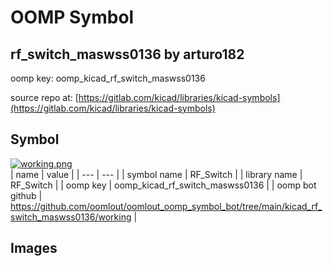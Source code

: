# OOMP Symbol  
## rf_switch_maswss0136  by arturo182  
  
oomp key: oomp_kicad_rf_switch_maswss0136  
  
source repo at: [https://gitlab.com/kicad/libraries/kicad-symbols](https://gitlab.com/kicad/libraries/kicad-symbols)  
## Symbol  
  
[![working.png](working_600.png)](working.png)  
| name | value | 
| --- | --- | 
| symbol name | RF_Switch | 
| library name | RF_Switch | 
| oomp key | oomp_kicad_rf_switch_maswss0136 | 
| oomp bot github | https://github.com/oomlout/oomlout_oomp_symbol_bot/tree/main/kicad_rf_switch_maswss0136/working | 
## Images  
